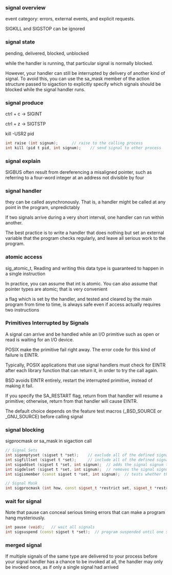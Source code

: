 ### signal overview
event category: errors, external events, and explicit requests.

SIGKILL and SIGSTOP can be ignored

### signal state
pending, delivered, blocked, unblocked

while the handler is running, that particular signal is normally blocked. 

However, your handler can still be interrupted by delivery of another kind of signal. To avoid this, you can use the sa_mask member of the action structure passed to sigaction to explicitly specify which signals should be blocked while the signal handler runs.

### signal produce
ctrl + c -> SIGINT

ctrl + z -> SIGTSTP

kill -USR2 pid

```c++
int raise (int signum);      // raise to the calling process
int kill (pid t pid, int signum);    // send signal to other process
```

### signal explain
SIGBUS often result from dereferencing a misaligned pointer, such as referring to a four-word integer at an address not divisible by four

### signal handler
they can be called asynchronously. That is, a handler might be called at any point in the program, unpredictably

If two signals arrive during a very short interval, one handler can run within another.

The best practice is to write a handler that does nothing but set an external variable that the program checks regularly, and leave all serious work to the program.

### atomic access
sig_atomic_t, Reading and writing this data type is guaranteed to happen in a single instruction

In practice, you can assume that int is atomic. You can also assume that pointer types are atomic; that is very convenient

a flag which is set by the handler, and tested and cleared by the main program from time to time, is always safe even if access actually requires two instructions

### Primitives Interrupted by Signals
A signal can arrive and be handled while an I/O primitive such as open or read is waiting for an I/O device.

POSIX make the primitive fail right away. The error code for this kind of failure is EINTR.

Typically, POSIX applications that use signal handlers must check for EINTR after each library function that can return it, in order to try the call again.

BSD avoids EINTR entirely, restart the interrupted primitive, instead of making it fail.

If you specify the SA_RESTART flag, return from that handler will resume a primitive; otherwise, return from that handler will cause EINTR.

The default choice depends on the feature test macros (_BSD_SOURCE or _GNU_SOURCE) before calling signal

### signal blocking
sigprocmask or sa_mask in sigaction call
```c++
// Signal Sets
int sigemptyset (sigset t *set);    // exclude all of the defined signals
int sigfillset (sigset t *set);     // include all of the defined signals
int sigaddset (sigset t *set, int signum);  // adds the signal signum to the signal set
int sigdelset (sigset t *set, int signum);  // removes the signal signum from the signal set
int sigismember (const sigset t *set, int signum);  // tests whether the signal signum is a member of the signal set

// Signal Mask
int sigprocmask (int how, const sigset_t *restrict set, sigset_t *restrict oldset);
```

### wait for  signal
Note that pause can conceal serious timing errors that can make a program hang mysteriously.
```c++
int pause (void);   // wait all signals
int sigsuspend (const sigset t *set);  // program suspended until one signal that is not a member of set arrives
```

### merged signal
If multiple signals of the same type are delivered to your process before your signal handler has a chance to be invoked at all, the handler may only be invoked once, as if only a single signal had arrived

